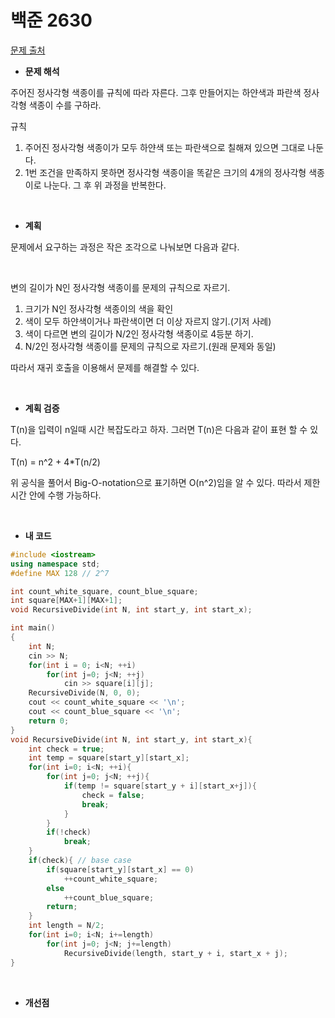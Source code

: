 # 백준 2630

[문제 출처](https://www.acmicpc.net/problem/2630)

- **문제 해석**

주어진 정사각형 색종이를 규칙에 따라 자른다. 그후 만들어지는 하얀색과 파란색 정사각형 색종이 수를 구하라.

규칙

1. 주어진 정사각형 색종이가 모두 하얀색 또는 파란색으로 칠해져 있으면 그대로 나둔다. 
2. 1번 조건을 만족하지 못하면 정사각형 색종이을 똑같은 크기의 4개의 정사각형 색종이로 나눈다. 그 후 위 과정을 반복한다. 

<br/>

- **계획**

문제에서 요구하는 과정은 작은 조각으로 나눠보면 다음과 같다. 

<br/>

변의 길이가 N인 정사각형 색종이를 문제의 규칙으로 자르기.

1. 크기가 N인 정사각형 색종이의 색을 확인
2. 색이 모두 하얀색이거나 파란색이면 더 이상 자르지 않기.(기저 사례)
3. 색이 다르면 변의 길이가 N/2인 정사각형 색종이로 4등분 하기.
4. N/2인 정사각형 색종이를 문제의 규칙으로 자르기.(원래 문제와 동일)

따라서 재귀 호출을 이용해서 문제를 해결할 수 있다. 

<br/>

- **계획 검증**

T(n)을 입력이 n일때 시간 복잡도라고 하자. 그러면 T(n)은 다음과 같이 표현 할 수 있다. 

T(n)  = n^2 + 4*T(n/2)

위 공식을 풀어서 Big-O-notation으로 표기하면 O(n^2)임을 알 수 있다. 따라서 제한 시간 안에 수행 가능하다.

<br/>

- **내 코드**

```c++
#include <iostream>
using namespace std;
#define MAX 128 // 2^7

int count_white_square, count_blue_square;
int square[MAX+1][MAX+1];
void RecursiveDivide(int N, int start_y, int start_x);

int main()
{
    int N;
    cin >> N;
    for(int i = 0; i<N; ++i)
        for(int j=0; j<N; ++j)
            cin >> square[i][j];
    RecursiveDivide(N, 0, 0);
    cout << count_white_square << '\n';
    cout << count_blue_square << '\n';
    return 0;
}
void RecursiveDivide(int N, int start_y, int start_x){
    int check = true;
    int temp = square[start_y][start_x];
    for(int i=0; i<N; ++i){
        for(int j=0; j<N; ++j){
            if(temp != square[start_y + i][start_x+j]){
                check = false;
                break;
            }
        }
        if(!check)
            break;
    }
    if(check){ // base case
        if(square[start_y][start_x] == 0)
            ++count_white_square;
        else
            ++count_blue_square;
        return;
    }
    int length = N/2;
    for(int i=0; i<N; i+=length)
        for(int j=0; j<N; j+=length)
            RecursiveDivide(length, start_y + i, start_x + j);
}
```

<br/>

- **개선점**

